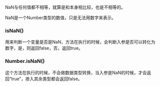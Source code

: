 <!--
 * @Author: yongyuan253015@gmail.com
 * @Date: 2021-12-12 22:18:58
 * @LastEditors: Please set LastEditors
 * @LastEditTime: 2021-12-12 22:40:41
 * @Description: 文件描述
-->

NaN与任何值都不相等，就算是和本身相比较，也是不相等的。

NaN是一个Number类型的数值，只是无法用数字来表示。

### isNaN()
用来判断一个变量是否是NaN，方法在执行的时候，会判断入参是否可以转化为数字，是，则返回false，否，返回true。



### Number.isNaN()
这个方法在执行的时候，不会做数据类型转换，当入参是NaN的时候，才会返回“true”，掺入其余类型都会返回false。

